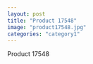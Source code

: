```yaml
---
layout: post
title: "Product 17548"
image: "product17548.jpg"
categories: "category1"
---
```

Product 17548
